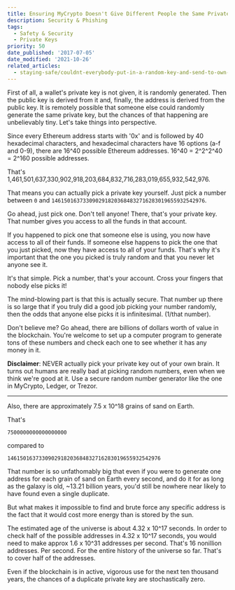 ```yaml
---
title: Ensuring MyCrypto Doesn't Give Different People the Same Private Key
description: Security & Phishing
tags:
  - Safety & Security
  - Private Keys
priority: 50
date_published: '2017-07-05'
date_modified: '2021-10-26'
related_articles:
  - staying-safe/couldnt-everybody-put-in-a-random-key-and-send-to-own-address
---
```


First of all, a wallet's private key is not given, it is randomly generated. Then the public key is derived from it and, finally, the address is derived from the public key. It is remotely possible that someone else could randomly generate the same private key, but the chances of that happening are unbelievably tiny. Let's take things into perspective.

Since every Ethereum address starts with '0x' and is followed by 40 hexadecimal characters, and hexadecimal characters have 16 options (a-f and 0-9), there are 16^40 possible Ethereum addresses. 16^40 = 2^2^2^40 = 2^160 possible addresses.

That's 1,461,501,637,330,902,918,203,684,832,716,283,019,655,932,542,976.

That means you can actually pick a private key yourself. Just pick a number between `0` and `1461501637330902918203684832716283019655932542976`.

Go ahead, just pick one. Don't tell anyone! There, that's your private key. That number gives you access to all the funds in that account.

If you happened to pick one that someone else is using, you now have access to all of their funds. If someone else happens to pick the one that you just picked, now they have access to all of your funds. That's why it's important that the one you picked is truly random and that you never let anyone see it.

It's that simple. Pick a number, that's your account. Cross your fingers that nobody else picks it!

The mind-blowing part is that this is actually secure. That number up there is so large that if you truly did a good job picking your number randomly, then the odds that anyone else picks it is infinitesimal. (1/that number).

Don't believe me? Go ahead, there are billions of dollars worth of value in the blockchain. You're welcome to set up a computer program to generate tons of these numbers and check each one to see whether it has any money in it.

**Disclaimer**: NEVER actually pick your private key out of your own brain. It turns out humans are really bad at picking random numbers, even when we think we're good at it. Use a secure random number generator like the one in MyCrypto, Ledger, or Trezor.

---

Also, there are approximately 7.5 x 10^18 grains of sand on Earth.

That's

`7500000000000000000`

compared to

`1461501637330902918203684832716283019655932542976`

That number is so unfathomably big that even if you were to generate one address for each grain of sand on Earth every second, and do it for as long as the galaxy is old, ~13.21 billion years, you'd still be nowhere near likely to have found even a single duplicate.

But what makes it impossible to find and brute force any specific address is the fact that it would cost more energy than is stored by the sun.

The estimated age of the universe is about 4.32 x 10^17 seconds. In order to check half of the possible addresses in 4.32 x 10^17 seconds, you would need to make approx 1.6 x 10^31 addresses per second. That's 16 nonillion addresses. Per second. For the entire history of the universe so far. That's to cover half of the addresses.

Even if the blockchain is in active, vigorous use for the next ten thousand years, the chances of a duplicate private key are stochastically zero.
